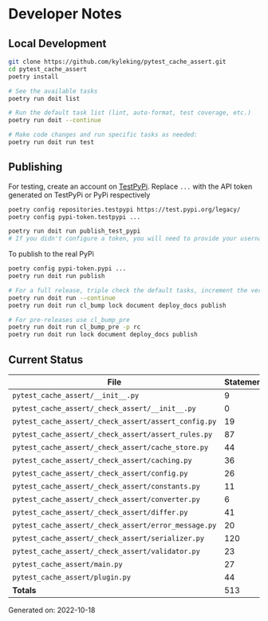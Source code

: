 # Developer Notes

## Local Development

```sh
git clone https://github.com/kyleking/pytest_cache_assert.git
cd pytest_cache_assert
poetry install

# See the available tasks
poetry run doit list

# Run the default task list (lint, auto-format, test coverage, etc.)
poetry run doit --continue

# Make code changes and run specific tasks as needed:
poetry run doit run test
```

## Publishing

For testing, create an account on [TestPyPi](https://test.pypi.org/legacy/). Replace `...` with the API token generated on TestPyPi or PyPi respectively

```sh
poetry config repositories.testpypi https://test.pypi.org/legacy/
poetry config pypi-token.testpypi ...

poetry run doit run publish_test_pypi
# If you didn't configure a token, you will need to provide your username and password to publish
```

To publish to the real PyPi

```sh
poetry config pypi-token.pypi ...
poetry run doit run publish

# For a full release, triple check the default tasks, increment the version, rebuild documentation (twice), and publish!
poetry run doit run --continue
poetry run doit run cl_bump lock document deploy_docs publish

# For pre-releases use cl_bump_pre
poetry run doit run cl_bump_pre -p rc
poetry run doit run lock document deploy_docs publish
```

## Current Status

<!-- {cts} COVERAGE -->
| File                                                 |   Statements |   Missing |   Excluded | Coverage   |
|------------------------------------------------------|--------------|-----------|------------|------------|
| `pytest_cache_assert/__init__.py`                    |            9 |         0 |          0 | 100.0%     |
| `pytest_cache_assert/_check_assert/__init__.py`      |            0 |         0 |          0 | 100.0%     |
| `pytest_cache_assert/_check_assert/assert_config.py` |           19 |         0 |          0 | 100.0%     |
| `pytest_cache_assert/_check_assert/assert_rules.py`  |           87 |         8 |          0 | 90.8%      |
| `pytest_cache_assert/_check_assert/cache_store.py`   |           44 |         6 |          0 | 86.4%      |
| `pytest_cache_assert/_check_assert/caching.py`       |           36 |         0 |          0 | 100.0%     |
| `pytest_cache_assert/_check_assert/config.py`        |           26 |         0 |          0 | 100.0%     |
| `pytest_cache_assert/_check_assert/constants.py`     |           11 |         0 |          0 | 100.0%     |
| `pytest_cache_assert/_check_assert/converter.py`     |            6 |         0 |          0 | 100.0%     |
| `pytest_cache_assert/_check_assert/differ.py`        |           41 |         2 |          0 | 95.1%      |
| `pytest_cache_assert/_check_assert/error_message.py` |           20 |         0 |          0 | 100.0%     |
| `pytest_cache_assert/_check_assert/serializer.py`    |          120 |         7 |          0 | 94.2%      |
| `pytest_cache_assert/_check_assert/validator.py`     |           23 |         3 |          0 | 87.0%      |
| `pytest_cache_assert/main.py`                        |           27 |         0 |          0 | 100.0%     |
| `pytest_cache_assert/plugin.py`                      |           44 |         2 |          0 | 95.5%      |
| **Totals**                                           |          513 |        28 |          0 | 94.5%      |

Generated on: 2022-10-18
<!-- {cte} -->
